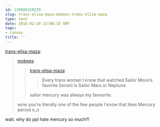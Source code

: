 ```yaml
---
id: 139686320229
slug: trans-elisa-maza-mxbees-trans-elisa-maza
type: text
date: 2016-02-20 23:08:33 GMT
tags:
- convos
title: ''
---
```

<p><a href="http://trans-elisa-maza.tumblr.com/post/139685443940/mxbees-trans-elisa-maza-every-trans-woman-i" class="tumblr_blog">trans-elisa-maza</a>:</p>

<blockquote><p><a class="tumblr_blog" href="http://mxbees.tumblr.com/post/139683430524">mxbees</a>:</p>

<blockquote>
<p><a class="tumblr_blog" href="http://trans-elisa-maza.tumblr.com/post/139674326090">trans-elisa-maza</a>:</p>
<blockquote>
<p>Every trans woman I know that watched Sailor Moon’s favorite Senshi is Sailor Mars or Neptune.</p>
</blockquote>
<p>sailor mercury was always my favourite.</p>
</blockquote>

<p>wow you’re literally one of the few people I know that likes Mercury period o_o</p></blockquote>

<p>wait. why do ppl hate mercury so much?!</p>
